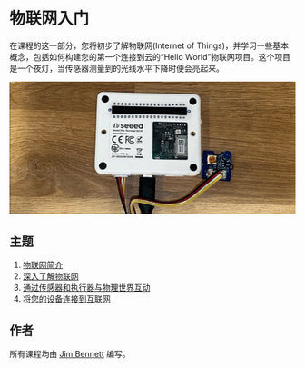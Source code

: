# 物联网入门

在课程的这一部分，您将初步了解物联网(Internet of Things)，并学习一些基本概念，包括如何构建您的第一个连接到云的“Hello World”物联网项目。这个项目是一个夜灯，当传感器测量到的光线水平下降时便会亮起来。

![连接到 WIO 的 LED 随着光线亮度的变化而打开和关闭](../../images/wio-running-assignment-1-1.gif)

## 主题

1. [物联网简介](../lessons/1-introduction-to-iot/README.md)
1. [深入了解物联网](../lessons/2-deeper-dive/README.md)
1. [通过传感器和执行器与物理世界互动](../lessons/3-sensors-and-actuators/README.md)
1. [将您的设备连接到互联网](../lessons/4-connect-internet/README.md)

## 作者

所有课程均由 [Jim Bennett](https://GitHub.com/JimBobBennett) 编写。
